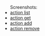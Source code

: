 <ul> Screenshots: 
 <li> <a href="https://raw.githubusercontent.com/KubaTurek/goit-nodejs-projekt-node1/main/Screenshots/action-list.jpg">action list</a> </li>
<li><a href="https://raw.githubusercontent.com/KubaTurek/goit-nodejs-projekt-node1/main/Screenshots/action-get.jpg">action get</a></li>
<li><a href="https://raw.githubusercontent.com/KubaTurek/goit-nodejs-projekt-node1/main/Screenshots/action-add.jpg">action add</a></li>
<li><a href="https://raw.githubusercontent.com/KubaTurek/goit-nodejs-projekt-node1/main/Screenshots/action-remove.jpg">action remove</a></li>
  </ul>


